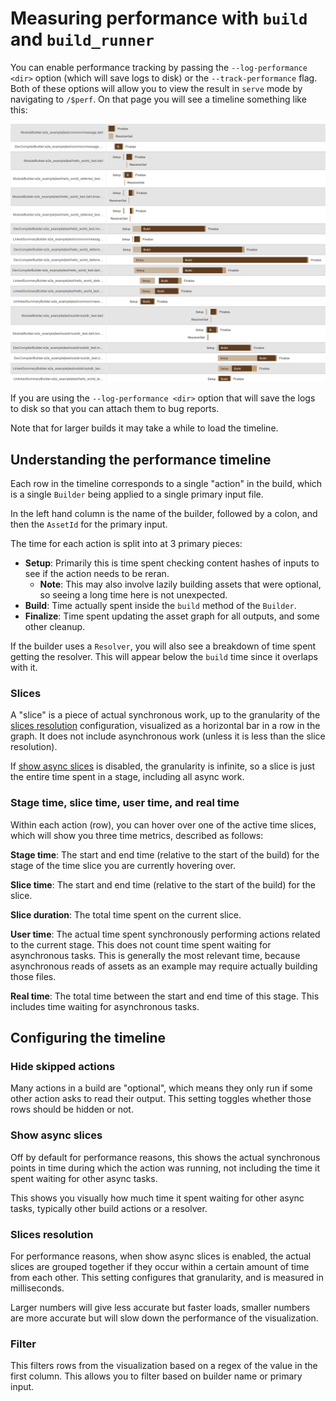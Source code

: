 # Measuring performance with `build` and `build_runner`

You can enable performance tracking by passing the `--log-performance <dir>`
option (which will save logs to disk) or the `--track-performance` flag. Both of
these options will allow you to view the result in `serve` mode by navigating to
`/$perf`. On that page you will see a timeline something like this:

![example build](images/example_build.png)

If you are using the `--log-performance <dir>` option that will save the logs to
disk so that you can attach them to bug reports.

Note that for larger builds it may take a while to load the timeline.

## Understanding the performance timeline

Each row in the timeline corresponds to a single "action" in the build, which
is a single `Builder` being applied to a single primary input file.

In the left hand column is the name of the builder, followed by a colon, and
then the `AssetId` for the primary input.

The time for each action is split into at 3 primary pieces:

-   **Setup**: Primarily this is time spent checking content hashes of inputs to
    see if the action needs to be reran.
    -   __Note__: This may also involve lazily building assets that were
        optional, so seeing a long time here is not unexpected.
-   **Build**: Time actually spent inside the `build` method of the `Builder`.
-   **Finalize**: Time spent updating the asset graph for all outputs, and some
    other cleanup.

If the builder uses a `Resolver`, you will also see a breakdown of time spent
getting the resolver. This will appear below the `build` time since it overlaps
with it.

### Slices

A "slice" is a piece of actual synchronous work, up to the granularity of the
[slices resolution](#slices-resolution) configuration, visualized as a
horizontal bar in a row in the graph. It does not include asynchronous work
(unless it is less than the slice resolution).

If [show async slices](#show-async-slices) is disabled, the granularity is
infinite, so a slice is just the entire time spent in a stage, including all
async work.

### Stage time, slice time, user time, and real time

Within each action (row), you can hover over one of the active time slices,
which will show you three time metrics, described as follows:

**Stage time**: The start and end time (relative to the start of the build) for
the stage of the time slice you are currently hovering over.

**Slice time**: The start and end time (relative to the start of the build) for
the slice.

**Slice duration**: The total time spent on the current slice.

**User time**: The actual time spent synchronously performing actions related to
the current stage. This does not count time spent waiting for asynchronous tasks.
This is generally the most relevant time, because asynchronous reads of assets
as an example may require actually building those files.

**Real time**: The total time between the start and end time of this stage. This
includes time waiting for asynchronous tasks.

## Configuring the timeline

### Hide skipped actions

Many actions in a build are "optional", which means they only run if some other
action asks to read their output. This setting toggles whether those rows
should be hidden or not.

### Show async slices

Off by default for performance reasons, this shows the actual synchronous points
in time during which the action was running, not including the time it spent
waiting for other async tasks.

This shows you visually how much time it spent waiting for other async tasks,
typically other build actions or a resolver.

### Slices resolution

For performance reasons, when show async slices is enabled, the actual slices
are grouped together if they occur within a certain amount of time from each
other. This setting configures that granularity, and is measured in
milliseconds.

Larger numbers will give less accurate but faster loads, smaller numbers are more
accurate but will slow down the performance of the visualization.

### Filter

This filters rows from the visualization based on a regex of the value in the
first column. This allows you to filter based on builder name or primary input.
